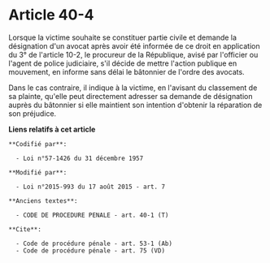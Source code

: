 # Article 40-4

Lorsque la victime souhaite se constituer partie civile et demande la désignation d'un avocat après avoir été informée de ce
droit en application du 3° de l'article 10-2, le procureur de la République, avisé par l'officier ou l'agent de police
judiciaire, s'il décide de mettre l'action publique en mouvement, en informe sans délai le bâtonnier de l'ordre des avocats. 

Dans le cas contraire, il indique à la victime, en l'avisant du classement de sa plainte, qu'elle peut directement adresser
sa demande de désignation auprès du bâtonnier si elle maintient son intention d'obtenir la réparation de son préjudice.

**Liens relatifs à cet article**

	**Codifié par**:

	  - Loi n°57-1426 du 31 décembre 1957

	**Modifié par**:

	  - Loi n°2015-993 du 17 août 2015 - art. 7

	**Anciens textes**:

	  - CODE DE PROCEDURE PENALE - art. 40-1 (T)

	**Cite**:

	  - Code de procédure pénale - art. 53-1 (Ab)
	  - Code de procédure pénale - art. 75 (VD)
